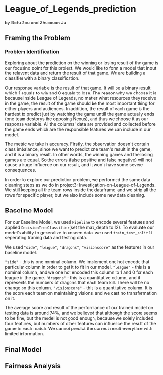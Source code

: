 <h1>League_of_Legends_prediction</h1>

by Bofu Zou and Zhuoxuan Ju

## Framing the Problem

### Problem Identification

Exploring about the prediction on the winning or losing result of the game is our focusing point for this project. We would like to form a model that input the relavent data and return the result of that game. We are building a classifier with a binary classification. 

Our response variable is the result of that game. It will be a binary result which 1 equals to win and 0 equals to lose. The reason why we choose it is because inside League of Legends, no matter what resources they receive in the game, the result of the game should be the most important thing for either players and audiences. In addition, the result of each game is the hardest to predict just by watching the game untill the game actually ends (one team destorys the opposing Nexus), and thus we choose it as our response variable. All the columns' data are provided and collected before the game ends which are the responsible features we can include in our model. 

The metric we take is accuracy. Firstly, the observation doesn't contain class imbalance, since we want to predict one team's result in the game, and it is a binary result. In other words, the winning games and the losing games are equal. So the errors (false positive and false negative) will not cause a huge influence on our result, and it won't have some severe consequences.

In order to explore our prediction problem, we performed the same data cleaning steps as we do in project3: Investigation-on-League-of-Legends. We still keeping all the team rows inside the dataframe, and we strip all the rows for specific player, but we also include some new data cleaning.

## Baseline Model

For our Baseline Model, we used `Pipeline` to encode several features and applied `DecisionTreeClassifier`(set the max_depth to 12). To evaluate our model’s ability to generalize to unseen data, we used `train_test_split()` seperating traning data and testing data. 

We used `"side"`, `"league"`, `"dragons"`, `"visionscore"`  as the features in our baseline model.

`"side"` - this is one nominal column. We implement one hot encode that particular column in order to get it to fit in our model.
`"league"` - this is a nominal column, and we one hot encoded this column to 1 and 0 for each league in the game.
`"dragons"` - this is a quantitative column, and it represents the numbers of dragons that each team kill. There will be no change on this column.
`"visionscore"` - this is a quantitative column. It is the score each team on maintaining visions, and we cast no transformation on it.

The average score and result of the performance of our trained model on testing data is around 74%, and we believed that although the score seems to be fine, but the model is not good enough, because we solely included four features, but numbers of other features can influence the result of the game in each match. We cannot predict the correct result everytime with limited information. 

## Final Model

## Fairness Analysis

